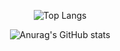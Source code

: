 <div align=center>

![Top Langs](https://github-readme-stats.vercel.app/api/top-langs/?username=Yeeun411&layout=compact)

![Anurag's GitHub stats](https://github-readme-stats.vercel.app/api?username=Yeeun411&show_icons=true&theme=cobalt)

</div>
